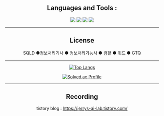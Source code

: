 <div style="text-align: center;">

## Languages and Tools :
<img src="https://img.shields.io/badge/Python-3766AB?style=flat-square&logo=Python&logoColor=white"/></a>
<img src="https://img.shields.io/badge/Java-007396?style=flat-square&logo=Java&logoColor=white"/></a>
<img src="https://img.shields.io/badge/MySQL-4479A1?style=flat-square&logo=MySQL&logoColor=white"/></a>
<img src="https://img.shields.io/badge/Git-F05032?style=flat-square&logo=Git&logoColor=white"/></a>  


-----------------  
## License
SQLD ●정보처리기사 ● 정보처리기능사 ● 컴활 ● 워드 ● GTQ


-----------------

[![Top Langs](https://github-readme-stats.vercel.app/api/top-langs/?username=LEEJEHEON&layout=compact)](https://github.com/anuraghazra/github-readme-stats)

[![Solved.ac Profile](http://mazassumnida.wtf/api/v2/generate_badge?boj=dlwpgjs0723)](https://solved.ac/dlwpgjs0723/)

--------------------
## Recording
tistory blog : https://jerrys-ai-lab.tistory.com/  

</div>
